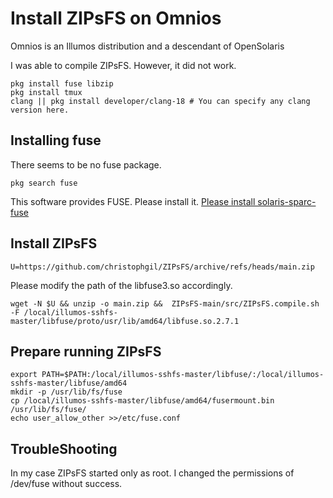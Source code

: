 # Install ZIPsFS on Omnios

Omnios  is an Illumos distribution and a descendant of OpenSolaris

I was able to compile ZIPsFS.
However, it did not work.



    pkg install fuse libzip
    pkg install tmux
    clang || pkg install developer/clang-18 # You can specify any clang version here.


## Installing fuse
There seems to be no fuse package.

    pkg search fuse

This software provides FUSE. Please install it.
[Please install solaris-sparc-fuse](https://github.com/myaut/solaris-sparc-fuse)



## Install ZIPsFS


    U=https://github.com/christophgil/ZIPsFS/archive/refs/heads/main.zip

Please modify the path of the libfuse3.so accordingly.



    wget -N $U && unzip -o main.zip &&  ZIPsFS-main/src/ZIPsFS.compile.sh -F /local/illumos-sshfs-master/libfuse/proto/usr/lib/amd64/libfuse.so.2.7.1


## Prepare running ZIPsFS

    export PATH=$PATH:/local/illumos-sshfs-master/libfuse/:/local/illumos-sshfs-master/libfuse/amd64
    mkdir -p /usr/lib/fs/fuse
    cp /local/illumos-sshfs-master/libfuse/amd64/fusermount.bin /usr/lib/fs/fuse/
    echo user_allow_other >>/etc/fuse.conf

## TroubleShooting


In my case ZIPsFS started only as root.
I changed the permissions of /dev/fuse without success.




 <!-- pkg install emacs rsync -->
 <!--  Missing Lynx, sshpass -->
